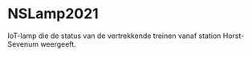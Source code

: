 # NSLamp2021
IoT-lamp die de status van de vertrekkende treinen vanaf station Horst-Sevenum weergeeft.
